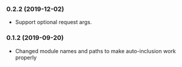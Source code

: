 ### 0.2.2 (2019-12-02)

* Support optional request args.

### 0.1.2 (2019-09-20)

* Changed module names and paths to make auto-inclusion work properly
